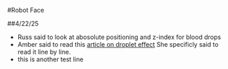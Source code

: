#Robot Face

##4/22/25
- Russ said to look at abosolute positioning and z-index for blood drops
- Amber said to read this [article on droplet effect](https://deothemes.com/css-animated-rain-drop-effect/) She specificly said to read it line by line.
- this is another test line